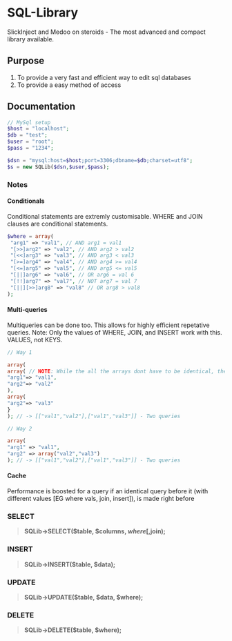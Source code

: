 # SQL-Library
SlickInject and Medoo on steroids - The most advanced and compact library available.

## Purpose

1. To provide a very fast and efficient way to edit sql databases
2. To provide a easy method of access

## Documentation
```php
// MySql setup
$host = "localhost";
$db = "test";
$user = "root";
$pass = "1234";

$dsn = "mysql:host=$host;port=3306;dbname=$db;charset=utf8";
$s = new SQLib($dsn,$user,$pass);
```

### Notes
#### Conditionals
Conditional statements are extremly customisable. WHERE and JOIN clauses are conditional statements. 

```php
$where = array(
 "arg1" => "val1", // AND arg1 = val1
 "[>>]arg2" => "val2", // AND arg2 > val2
 "[<<]arg3" => "val3", // AND arg3 < val3
 "[>=]arg4" => "val4", // AND arg4 >= val4
 "[<=]arg5" => "val5", // AND arg5 <= val5
 "[||]arg6" => "val6", // OR arg6 = val 6
 "[!!]arg7" => "val7", // NOT arg7 = val 7
 "[||][>>]arg8" => "val8" // OR arg8 > val8
);
```

#### Multi-queries
Multiqueries can be done too. This allows for highly efficient repetative queries. Note: Only the values of WHERE, JOIN, and INSERT work with this. VALUES, not KEYS.

```php
// Way 1

array(
array( // NOTE: While the all the arrays dont have to be identical, the first one should have the most items
"arg1"=> "val1",
"arg2"=> "val2"
),
array(
"arg2"=> "val3"
}
); // -> [["val1","val2"],["val1","val3"]] - Two queries

// Way 2

array(
"arg1" => "val1",
"arg2" => array("val2","val3")
); // -> [["val1","val2"],["val1","val3"]] - Two queries
```

#### Cache
Performance is boosted for a query if an identical query before it (with different values [EG where vals, join, insert]), is made right before

### SELECT
> **SQLib->SELECT($table, $columns, $where[,$join);**


### INSERT
> **SQLib->INSERT($table, $data);**

### UPDATE
> **SQLib->UPDATE($table, $data, $where);**

### DELETE
> **SQLib->DELETE($table, $where);**
